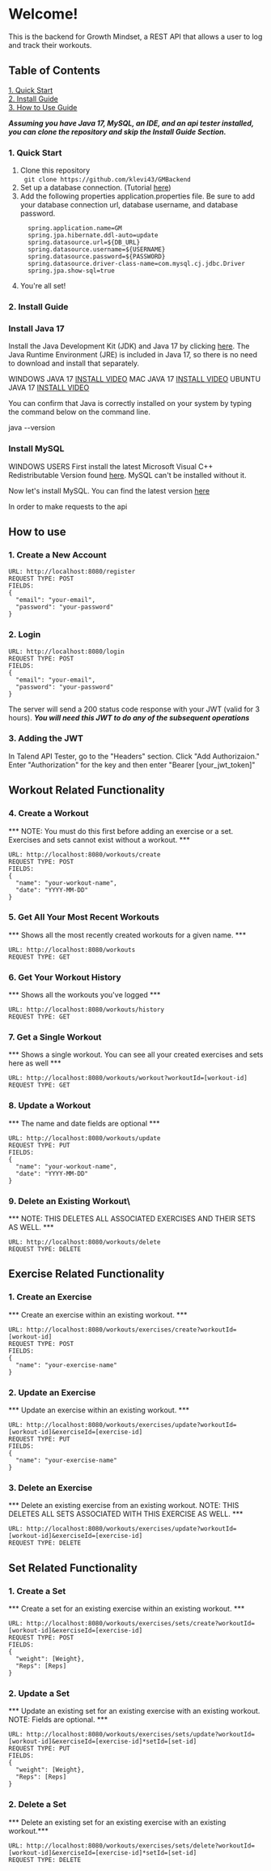 # Welcome!
This is the backend for Growth Mindset, a REST API that allows a user to log and track their workouts.

## Table of Contents
   [1. Quick Start](#Quick-Start) </br>
   [2. Install Guide](#Install-Guide) </br>
   [3. How to Use Guide](#How-to-Use-Guide) </br> 

***Assuming you have Java 17, MySQL, an IDE, and an api tester installed, you can clone the repository and skip the Install Guide Section.***

### <a name="Quick-Start">1. Quick Start<a>
  1. Clone this repository </br>
    ``` 
      git clone https://github.com/klevi43/GMBackend
    ```
  2. Set up a database connection. (Tutorial [here](https://www.youtube.com/watch?v=ImqxBiv5yIY))
  3. Add the following properties application.properties file. Be sure to add your database connection url, database username, and database password.
     ```
       spring.application.name=GM
       spring.jpa.hibernate.ddl-auto=update
       spring.datasource.url=${DB_URL}
       spring.datasource.username=${USERNAME}
       spring.datasource.password=${PASSWORD}
       spring.datasource.driver-class-name=com.mysql.cj.jdbc.Driver
       spring.jpa.show-sql=true
     ```
  4. You're all set!

### <a name="Install-Guide">2. Install Guide<a>

### Install Java 17 

Install the Java Development Kit (JDK) and Java 17 by clicking [here](https://www.oracle.com/java/technologies/javase/jdk17-0-13-later-archive-downloads.html). The Java Runtime Environment (JRE) is included in Java 17, so there is no need to download and install that separately. 


WINDOWS JAVA 17 [INSTALL VIDEO](https://www.youtube.com/watch?v=cL4GcZ6GJV8)
MAC JAVA 17 [INSTALL VIDEO](https://www.youtube.com/watch?v=SdKIBGnkhDY)
UBUNTU JAVA 17 [INSTALL VIDEO](https://www.youtube.com/watch?v=vVrIDJ--GOA)

You can confirm that Java is correctly installed on your system by typing the command below on the command line.

java --version

### Install MySQL

WINDOWS USERS First install the latest Microsoft Visual C++ Redistributable Version found [here](https://learn.microsoft.com/en-us/cpp/windows/latest-supported-vc-redist?view=msvc-170#latest-microsoft-visual-c-redistributable-version). MySQL can't be installed without it.



Now let's install MySQL. You can find the latest version [here](https://dev.mysql.com/downloads/mysql/)

In order to make requests to the api


## How to use

### 1. Create a New Account
```
URL: http://localhost:8080/register
REQUEST TYPE: POST
FIELDS:
{
  "email": "your-email",
  "password": "your-password"
}
```


### 2. Login 
```
URL: http://localhost:8080/login
REQUEST TYPE: POST
FIELDS:
{
  "email": "your-email",
  "password": "your-password"
}
```

The server will send a 200 status code response with your JWT (valid for 3 hours).
***You will need this JWT to do any of the subsequent operations***

### 3. Adding the JWT
In Talend API Tester, go to the "Headers" section. Click "Add Authorizaion."
Enter "Authorization" for the key and then enter "Bearer [your_jwt_token]"

## Workout Related Functionality
### 4. Create a Workout
*** NOTE: You must do this first before adding an exercise or a set. Exercises and sets cannot exist without a workout. ***
```
URL: http://localhost:8080/workouts/create
REQUEST TYPE: POST
FIELDS:
{
  "name": "your-workout-name",
  "date": "YYYY-MM-DD"
}
```

### 5. Get All Your Most Recent Workouts
*** Shows all the most recently created workouts for a given name. ***
```
URL: http://localhost:8080/workouts
REQUEST TYPE: GET
```

### 6. Get Your Workout History
*** Shows all the workouts you've logged ***
```
URL: http://localhost:8080/workouts/history
REQUEST TYPE: GET
```

### 7. Get a Single Workout 
*** Shows a single workout. You can see all your created exercises and sets here as well ***
```
URL: http://localhost:8080/workouts/workout?workoutId=[workout-id]
REQUEST TYPE: GET
```

### 8. Update a Workout 
*** The name and date fields are optional ***
```
URL: http://localhost:8080/workouts/update
REQUEST TYPE: PUT
FIELDS:
{
  "name": "your-workout-name",
  "date": "YYYY-MM-DD"
}
```
### 9. Delete an Existing Workout\
*** NOTE: THIS DELETES ALL ASSOCIATED EXERCISES AND THEIR SETS AS WELL. ***
```
URL: http://localhost:8080/workouts/delete
REQUEST TYPE: DELETE
```

## Exercise Related Functionality
### 1. Create an Exercise
*** Create an exercise within an existing workout. ***

```
URL: http://localhost:8080/workouts/exercises/create?workoutId=[workout-id]
REQUEST TYPE: POST
FIELDS:
{
  "name": "your-exercise-name"
}
```
### 2. Update an Exercise
*** Update an exercise within an existing workout. ***
```
URL: http://localhost:8080/workouts/exercises/update?workoutId=[workout-id]&exerciseId=[exercise-id]
REQUEST TYPE: PUT
FIELDS:
{
  "name": "your-exercise-name"
}
```

### 3. Delete an Exercise
*** Delete an existing exercise from an existing workout. NOTE: THIS DELETES ALL SETS ASSOCIATED WITH THIS EXERCISE AS WELL. ***
```
URL: http://localhost:8080/workouts/exercises/update?workoutId=[workout-id]&exerciseId=[exercise-id]
REQUEST TYPE: DELETE
```

## Set Related Functionality
### 1. Create a Set
*** Create a set for an existing exercise within an existing workout. ***
```
URL: http://localhost:8080/workouts/exercises/sets/create?workoutId=[workout-id]&exerciseId=[exercise-id]
REQUEST TYPE: POST
FIELDS:
{
  "weight": [Weight},
  "Reps": [Reps]
}
```

### 2. Update a Set
*** Update an existing set for an existing exercise with an existing workout. NOTE: Fields are optional. ***
```
URL: http://localhost:8080/workouts/exercises/sets/update?workoutId=[workout-id]&exerciseId=[exercise-id]*setId=[set-id]
REQUEST TYPE: PUT
FIELDS:
{
  "weight": [Weight},
  "Reps": [Reps]
}
```

### 2. Delete a Set
*** Delete an existing set for an existing exercise with an existing workout.***
```
URL: http://localhost:8080/workouts/exercises/sets/delete?workoutId=[workout-id]&exerciseId=[exercise-id]*setId=[set-id]
REQUEST TYPE: DELETE
```

